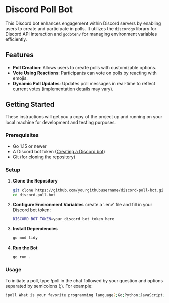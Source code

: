 # Discord Poll Bot

This Discord bot enhances engagement within Discord servers by enabling users to create and participate in polls. It utilizes the `discordgo` library for Discord API interaction and `godotenv` for managing environment variables efficiently.

## Features

- **Poll Creation**: Allows users to create polls with customizable options.
- **Vote Using Reactions**: Participants can vote on polls by reacting with emojis.
- **Dynamic Poll Updates**: Updates poll messages in real-time to reflect current votes (implementation details may vary).

## Getting Started

These instructions will get you a copy of the project up and running on your local machine for development and testing purposes.

### Prerequisites

- Go 1.15 or newer
- A Discord bot token ([Creating a Discord bot](https://discord.com/developers/docs/intro))
- Git (for cloning the repository)

### Setup

1. **Clone the Repository**

   ```bash
   git clone https://github.com/yourgithubusername/discord-poll-bot.git
   cd discord-poll-bot
   
2. **Configure Environment Variables**
    create a '.env' file and fill in your Discord bot token:
   ```bash
   DISCORD_BOT_TOKEN=your_discord_bot_token_here
   
3. **Install Dependencies**
   ```bash
   go mod tidy

4. **Run the Bot**
   ```bash
   go run .

### Usage

To initiate a poll, type !poll in the chat followed by your question and options separated by semicolons (;). For example:
```bash
!poll What is your favorite programming language?;Go;Python;JavaScript;Rust

